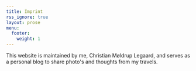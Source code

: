 ```yaml
---
title: Imprint
rss_ignore: true
layout: prose
menu:
  footer:
    weight: 1
---
```


This website is maintained by me, Christian Møldrup Legaard, and serves as a personal blog to share photo's and thoughts from my travels.
